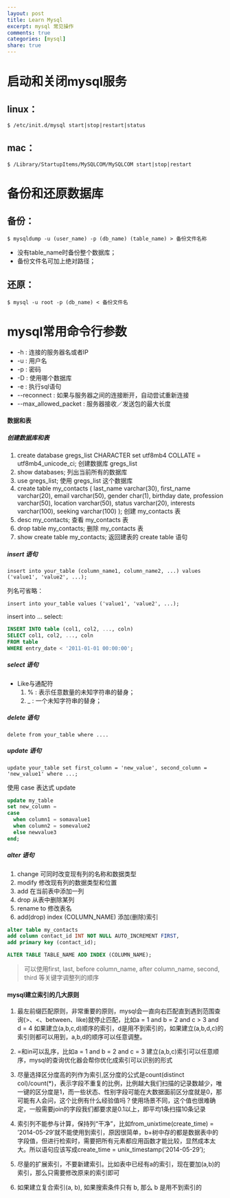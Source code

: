 ```yaml
---
layout: post
title: Learn Mysql
excerpt: mysql 常见操作
comments: true
categories: [mysql]
share: true
---
```


# 启动和关闭mysql服务

## linux：
`$ /etc/init.d/mysql start|stop|restart|status`

## mac：
`$ /Library/StartupItems/MySQLCOM/MySQLCOM start|stop|restart`

# 备份和还原数据库

## 备份：
`$ mysqldump -u (user_name) -p (db_name) (table_name) > 备份文件名称`

* 没有table_name时备份整个数据库；
* 备份文件名可加上绝对路径；

## 还原：
`$ mysql -u root -p (db_name) < 备份文件名`

# mysql常用命令行参数
* -h : 连接的服务器名或者IP
* -u : 用户名
* -p : 密码
* -D : 使用哪个数据库
* -e : 执行sql语句
* --reconnect : 如果与服务器之间的连接断开，自动尝试重新连接
* --max_allowed_packet : 服务器接收／发送包的最大长度

#### 数据和表

##### 创建数据库和表

1. create database gregs_list CHARACTER set utf8mb4 COLLATE = utf8mb4_unicode_ci; 创建数据库 gregs_list
2. show databases; 列出当前所有的数据库
3. use gregs_list; 使用 gregs_list 这个数据库
4. create table my_contacts
    (
    last_name varchar(30),
    first_name varchar(20),
    email varchar(50),
    gender char(1),
    birthday date,
    profession varchar(50),
    location varchar(50),
    status varchar(20),
    interests varchar(100),
    seeking varchar(100)
    ); 创建 my_contacts 表
5. desc my_contacts; 查看 my_contacts 表
6. drop table my_contacts; 删除 my_contacts 表
7. show create table my_contacts; 返回建表的 create table 语句

##### insert 语句

`insert into your_table (column_name1, column_name2, ...) values ('value1', 'value2', ...);`

列名可省略：

`insert into your_table values ('value1', 'value2', ...);`

insert into ... select:

```sql
INSERT INTO table (col1, col2, ..., coln)
SELECT col1, col2, ..., coln
FROM table
WHERE entry_date < '2011-01-01 00:00:00';
```

##### select 语句

* Like与通配符
	1. % : 表示任意数量的未知字符串的替身；
	2. _ : 一个未知字符串的替身；

##### delete 语句

`delete from your_table where ....`

##### update 语句

`update your_table set first_column = 'new_value', second_column = 'new_value1' where ...;`

使用 case 表达式 update

```sql
update my_table
set new_column =
case
  when column1 = somavalue1
  when column2 = somevalue2
  else newvalue3
end;
```

##### alter 语句

1. change 可同时改变现有列的名称和数据类型
2. modify 修改现有列的数据类型和位置
3. add    在当前表中添加一列
4. drop   从表中删除某列
5. rename to 修改表名
6. add(drop) index (COLUMN_NAME) 添加(删除)索引

```sql
alter table my_contacts
add column contact_id INT NOT NULL AUTO_INCREMENT FIRST,
add primary key (contact_id);

ALTER TABLE TABLE_NAME ADD INDEX (COLUMN_NAME);
```

> 可以使用first, last, before column_name, after column_name, second, third 等关键字调整列的顺序

#### mysql建立索引的几大原则

1. 最左前缀匹配原则，非常重要的原则，mysql会一直向右匹配直到遇到范围查询(>、<、between、like)就停止匹配，比如a = 1 and b = 2 and c > 3 and d = 4 如果建立(a,b,c,d)顺序的索引，d是用不到索引的，如果建立(a,b,d,c)的索引则都可以用到，a,b,d的顺序可以任意调整。

2. =和in可以乱序，比如a = 1 and b = 2 and c = 3 建立(a,b,c)索引可以任意顺序，mysql的查询优化器会帮你优化成索引可以识别的形式

3. 尽量选择区分度高的列作为索引,区分度的公式是count(distinct col)/count(*)，表示字段不重复的比例，比例越大我们扫描的记录数越少，唯一键的区分度是1，而一些状态、性别字段可能在大数据面前区分度就是0，那可能有人会问，这个比例有什么经验值吗？使用场景不同，这个值也很难确定，一般需要join的字段我们都要求是0.1以上，即平均1条扫描10条记录

4. 索引列不能参与计算，保持列“干净”，比如from_unixtime(create_time) = ’2014-05-29’就不能使用到索引，原因很简单，b+树中存的都是数据表中的字段值，但进行检索时，需要把所有元素都应用函数才能比较，显然成本太大。所以语句应该写成create_time = unix_timestamp(’2014-05-29’);

5. 尽量的扩展索引，不要新建索引。比如表中已经有a的索引，现在要加(a,b)的索引，那么只需要修改原来的索引即可

6. 如果建立复合索引(a, b), 如果搜索条件只有 b, 那么 b 是用不到索引的
